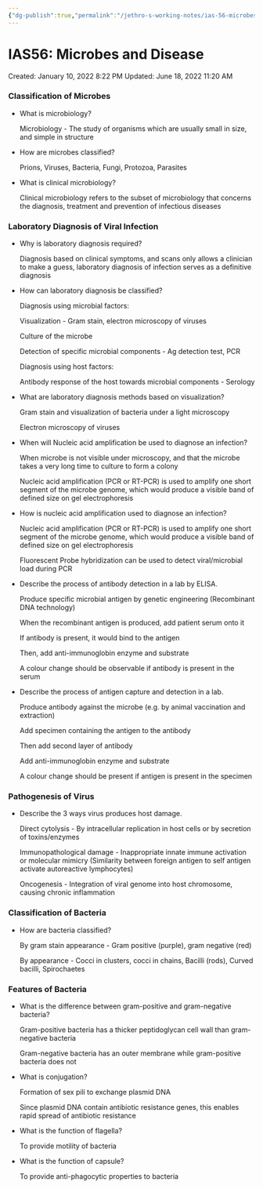 ```yaml
---
{"dg-publish":true,"permalink":"/jethro-s-working-notes/ias-56-microbes-and-disease/","dgPassFrontmatter":true}
---
```



# IAS56: Microbes and Disease

Created: January 10, 2022 8:22 PM
Updated: June 18, 2022 11:20 AM

### Classification of Microbes

- What is microbiology?
    
    Microbiology - The study of organisms which are usually small in size, and simple in structure
    
- How are microbes classified?
    
    Prions, Viruses, Bacteria, Fungi, Protozoa, Parasites
    
- What is clinical microbiology?
    
    Clinical microbiology refers to the subset of microbiology that concerns the diagnosis, treatment and prevention of infectious diseases
    

### Laboratory Diagnosis of Viral Infection

- Why is laboratory diagnosis required?
    
    Diagnosis based on clinical symptoms, and scans only allows a clinician to make a guess, laboratory diagnosis of infection serves as a definitive diagnosis
    
- How can laboratory diagnosis be classified?
    
    Diagnosis using microbial factors:
    
    Visualization - Gram stain, electron microscopy of viruses
    
    Culture of the microbe
    
    Detection of specific microbial components - Ag detection test, PCR
    
    Diagnosis using host factors:
    
    Antibody response of the host towards microbial components - Serology
    
- What are laboratory diagnosis methods based on visualization?
    
    Gram stain and visualization of bacteria under a light microscopy
    
    Electron microscopy of viruses
    
- When will Nucleic acid amplification be used to diagnose an infection?
    
    When microbe is not visible under microscopy, and that the microbe takes a very long time to culture to form a colony
    
    Nucleic acid amplification (PCR or RT-PCR) is used to amplify one short segment of the microbe genome, which would produce a visible band of defined size on gel electrophoresis
    
- How is nucleic acid amplification used to diagnose an infection?
    
    Nucleic acid amplification (PCR or RT-PCR) is used to amplify one short segment of the microbe genome, which would produce a visible band of defined size on gel electrophoresis
    
    Fluorescent Probe hybridization can be used to detect viral/microbial load during PCR
    
- Describe the process of antibody detection in a lab by ELISA.
    
    Produce specific microbial antigen by genetic engineering (Recombinant DNA technology)
    
    When the recombinant antigen is produced, add patient serum onto it
    
    If antibody is present, it would bind to the antigen
    
    Then, add anti-immunoglobin enzyme and substrate
    
    A colour change should be observable if antibody is present in the serum
    
- Describe the process of antigen capture and detection in a lab.
    
    Produce antibody against the microbe (e.g. by animal vaccination and extraction)
    
    Add specimen containing the antigen to the antibody
    
    Then add second layer of antibody
    
    Add anti-immunoglobin enzyme and substrate
    
    A colour change should be present if antigen is present in the specimen
    

### Pathogenesis of Virus

- Describe the 3 ways virus produces host damage.
    
    Direct cytolysis - By intracellular replication in host cells or by secretion of toxins/enzymes
    
    Immunopathological damage - Inappropriate innate immune activation or molecular mimicry (Similarity between foreign antigen to self antigen activate autoreactive lymphocytes)
    
    Oncogenesis - Integration of viral genome into host chromosome, causing chronic inflammation
    

### Classification of Bacteria

- How are bacteria classified?
    
    By gram stain appearance - Gram positive (purple), gram negative (red)
    
    By appearance - Cocci in clusters, cocci in chains, Bacilli (rods), Curved bacilli, Spirochaetes
    

### Features of Bacteria

- What is the difference between gram-positive and gram-negative bacteria?
    
    Gram-positive bacteria has a thicker peptidoglycan cell wall than gram-negative bacteria
    
    Gram-negative bacteria has an outer membrane while gram-positive bacteria does not
    
- What is conjugation?
    
    Formation of sex pili to exchange plasmid DNA
    
    Since plasmid DNA contain antibiotic resistance genes, this enables rapid spread of antibiotic resistance
    
- What is the function of flagella?
    
    To provide motility of bacteria
    
- What is the function of capsule?
    
    To provide anti-phagocytic properties to bacteria